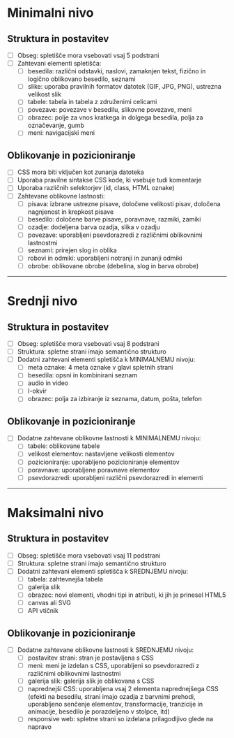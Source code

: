 # Minimalni nivo

## Struktura in postavitev
- [ ] Obseg: spletišče mora vsebovati vsaj 5 podstrani
- [ ] Zahtevani elementi spletišča:
    - [ ] besedila: različni odstavki, naslovi, zamaknjen tekst, fizično in logično oblikovano besedilo, seznami
    - [ ] slike: uporaba pravilnih formatov datotek (GIF, JPG, PNG), ustrezna velikost slik
    - [ ] tabele: tabela in tabela z združenimi celicami
    - [ ] povezave: povezave v besedilu, slikovne povezave, meni
    - [ ] obrazec: polje za vnos kratkega in dolgega besedila, polja za označevanje, gumb
    - [ ] meni: navigacijski meni

## Oblikovanje in pozicioniranje
- [ ] CSS mora biti vključen kot zunanja datoteka
- [ ] Uporaba pravilne sintakse CSS kode, ki vsebuje tudi komentarje
- [ ] Uporaba različnih selektorjev (id, class, HTML oznake)
- [ ] Zahtevane oblikovne lastnosti:
    - [ ] pisava: izbrane ustrezne pisave, določene velikosti pisav, določena nagnjenost in krepkost pisave
    - [ ] besedilo: določene barve pisave, poravnave, razmiki, zamiki
    - [ ] ozadje: dodeljena barva ozadja, slika v ozadju
    - [ ] povezave: uporabljeni psevdorazredi z različnimi oblikovnimi lastnostmi
    - [ ] seznami: prirejen slog in oblika
    - [ ] robovi in odmiki: uporabljeni notranji in zunanji odmiki
    - [ ] obrobe: oblikovane obrobe (debelina, slog in barva obrobe)

---

# Srednji nivo

## Struktura in postavitev
- [ ] Obseg: spletišče mora vsebovati vsaj 8 podstrani
- [ ] Struktura: spletne strani imajo semantično strukturo
- [ ] Dodatni zahtevani elementi spletišča k MINIMALNEMU nivoju:
    - [ ] meta oznake: 4 meta oznake v glavi spletnih strani
    - [ ] besedila: opsni in kombinirani seznam
    - [ ] audio in video
    - [ ] I-okvir
    - [ ] obrazec: polja za izbiranje iz seznama, datum, pošta, telefon

## Oblikovanje in pozicioniranje
- [ ] Dodatne zahtevane oblikovne lastnosti k MINIMALNEMU nivoju:
    - [ ] tabele: oblikovane tabele
    - [ ] velikost elementov: nastavljene velikosti elementov
    - [ ] pozicioniranje: uporabljeno pozicioniranje elementov
    - [ ] poravnave: uporabljene poravnave elementov
    - [ ] psevdorazredi: uporabljeni različni psevdorazredi in elementi

---

# Maksimalni nivo

## Struktura in postavitev
- [ ] Obseg: spletišče mora vsebovati vsaj 11 podstrani
- [ ] Struktura: spletne strani imajo semantično strukturo
- [ ] Dodatni zahtevani elementi spletišča k SREDNJEMU nivoju:
    - [ ] tabela: zahtevnejša tabela
    - [ ] galerija slik
    - [ ] obrazec: novi elementi, vhodni tipi in atributi, ki jih je prinesel HTML5
    - [ ] canvas ali SVG
    - [ ] API vtičnik

## Oblikovanje in pozicioniranje
- [ ] Dodatne zahtevane oblikovne lastnosti k SREDNJEMU nivoju:
    - [ ] postavitev strani: stran je postavljena s CSS
    - [ ] meni: meni je izdelan s CSS, uporabljeni so psevdorazredi z različnimi oblikovnimi lastnostmi
    - [ ] galerija slik: galerija slik je oblikovana s CSS
    - [ ] naprednejši CSS: uporabljena vsaj 2 elementa naprednejšega CSS (efekti na besedilu, strani imajo ozadja z barvnimi prehodi, uporabljeno senčenje elementov, transformacije, tranzicije in animacije, besedilo je porazdeljeno v stolpce, itd)
    - [ ] responsive web: spletne strani so izdelana prilagodljivo glede na napravo  
